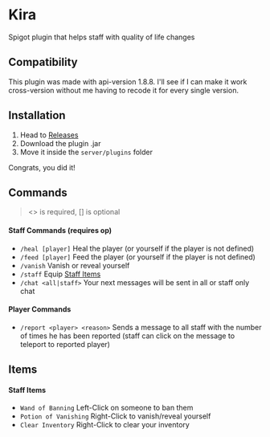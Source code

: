 # Kira

Spigot plugin that helps staff with quality of life changes

## Compatibility

This plugin was made with api-version 1.8.8. I'll see if I can make it work cross-version without me having to recode it for every single version.

## Installation

1. Head to [Releases](https://github.com/birajrai/Kira/releases)
2. Download the plugin .jar
3. Move it inside the `server/plugins` folder

Congrats, you did it!

## Commands

> <> is required, [] is optional

#### Staff Commands (requires op)

-   `/heal [player]` Heal the player (or yourself if the player is not defined)
-   `/feed [player]` Feed the player (or yourself if the player is not defined)
-   `/vanish` Vanish or reveal yourself
-   `/staff` Equip [Staff Items](#staff-items)
-   `/chat <all|staff>` Your next messages will be sent in all or staff only chat

#### Player Commands

-   `/report <player> <reason>` Sends a message to all staff with the number of times he has been reported (staff can click on the message to teleport to reported player)

## Items

#### Staff Items

-   `Wand of Banning` Left-Click on someone to ban them
-   `Potion of Vanishing` Right-Click to vanish/reveal yourself
-   `Clear Inventory` Right-Click to clear your inventory
